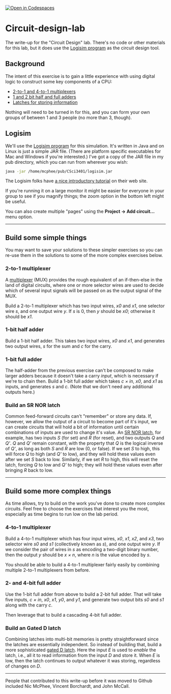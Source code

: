 [![Open in Codespaces](https://classroom.github.com/assets/launch-codespace-f4981d0f882b2a3f0472912d15f9806d57e124e0fc890972558857b51b24a6f9.svg)](https://classroom.github.com/open-in-codespaces?assignment_repo_id=9525434)
# Circuit-design-lab

The write-up for the "Circuit Design" lab. There's no code or other materials for this lab, but it does use the [Logisim program](http://www.cburch.com/logisim/index.html) as the circuit design tool.

## Background

The intent of this exercise is to gain a little experience with using
digital logic to construct some key components of a CPU:

-   [2-to-1 and 4-to-1
    multiplexers](http://en.wikipedia.org/wiki/Multiplexer)
-   [1 and 2 bit half and full
    adders](http://en.wikipedia.org/wiki/Adder_(electronics))
-   [Latches for storing information](http://en.wikipedia.org/wiki/Latch_(electronics)#SR_NOR_latch)

Nothing will need to be turned in for this, and you can form your own
groups of between 1 and 3 people (no more than 3, though).

## Logisim

We'll use the [Logisim
program](http://www.cburch.com/logisim/index.html) for this
simulation. It's written in Java and on Linux is just a simple JAR file.
(There are platform specific executables for Mac and Windows if you're
interested.) I've got a copy of the JAR file in my pub directory, which
you can run from wherever you wish: 
```bash
java -jar /home/mcphee/pub/CSci3401/logisim.jar
````

The Logisim folks have 
[a nice introductory tutorial](http://www.cburch.com/logisim/docs/2.7/en/html/guide/tutorial/index.html) 
on their web site.

If you're running it on a large monitor it might be easier for everyone
in your group to see if you magnify things; the zoom option in the
bottom left might be useful.

You can also create multiple "pages" using the **Project -\> Add
circuit...** menu option.

------------------------------------------------------------------------

## Build some simple things

You may want to save your solutions to these simpler exercises so you
can re-use them in the solutions to some of the more complex exercises
below.

### 2-to-1 multiplexer

A [multiplexer](http://en.wikipedia.org/wiki/Multiplexer) (MUX) provides
the rough equivalent of an if-then-else in the land of digital
circuits, where one or more selector wires are used to decide which of
several input signals will be passed on as the output signal of the MUX.

Build a 2-to-1 multiplexer which has two input wires, *x0* and *x1*, one
selector wire *s*, and one output wire *y*. If *s* is 0, then *y* should
be *x0*; otherwise it should be *x1*.

### 1-bit half adder

Build a 1-bit half adder. This takes two input wires, *x0* and *x1*, and
generates two output wires, *s* for the sum and *c* for the carry.

### 1-bit full adder

The half-adder from the previous exercise can't be composed to make
larger adders because it doesn't take a carry *input*, which is
necessary if we're to chain then. Build a 1-bit full adder which takes
*c × in*, *x0*, and *x1* as inputs, and generates *s* and *c*. (Note that
we don't need any additional outputs here.)

### Build an SR NOR latch

Common feed-forward circuits can't "remember" or store any data. If,
however, we allow the output of a circuit to become part of it's input,
we can create circuits that will hold a bit of information until certain
combinations of inputs are used to change it's value. An [SR NOR
latch](http://en.wikipedia.org/wiki/Latch_(electronics)#SR_NOR_latch),
for example, has two inputs *S* (for set) and *R* (for reset), and two
outputs *Q* and *Q'*. *Q* and *Q'* remain constant, with the property
that *Q* is the logical inverse of *Q'*, as long as both *S* and *R* are
low (0, or false). If we set *S* to high, this will force *Q* to high
(and *Q'* to low), and they will hold these values even after we set *S*
back to low. Similarly, if we set *R* to high, this will reset the
latch, forcing *Q* to low and *Q'* to high; they will hold these values
even after bringing *R* back to low.

------------------------------------------------------------------------

## Build some more complex things

As time allows, try to build on the work you've done to create more
complex circuits. Feel free to choose the exercises that interest you
the most, especially as time begins to run low on the lab period.

### 4-to-1 multiplexer

Build a 4-to-1 multiplexer which has four input wires, *x0*, *x1*, *x2*,
and *x3*, two selector wire *s0* and *s1* (collectively known as *s*),
and one output wire *y*. If we consider the pair of wires in *s* as
encoding a two-digit binary number, then the output *y* should be
*x × n*, where *n* is the value encoded by *s*.

You should be able to build a 4-to-1 multiplexer fairly easily by
combining multiple 2-to-1 multiplexers from before.

### 2- and 4-bit full adder

Use the 1-bit full adder from above to build a 2-bit full adder. That
will take five inputs, *c × in*, *x0*, *x1*, *y0*, and *y1*, and generate
two output bits *s0* and *s1* along with the carry *c*.

Then leverage that to build a cascading 4-bit full adder.

### Build an Gated D latch

Combining latches into multi-bit memories is pretty straightforward
since the latches are essentially independent. So instead of building
that, build a more sophisticated [gated D
latch](http://en.wikipedia.org/wiki/Latch_(electronics)#Gated_D_latch).
Here the input *E* is used to *enable* the latch, i.e., all it to read
information from the input *D* and store it. When *E* is low, then the
latch continues to output whatever it was storing, regardless of changes
on *D*.

---

People that contributed to this write-up before it was moved to Github included Nic McPhee, Vincent Borchardt, and John McCall.
